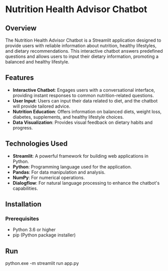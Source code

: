 # Nutrition Health Advisor Chatbot

## Overview

The Nutrition Health Advisor Chatbot is a Streamlit application designed to provide users with reliable information about nutrition, healthy lifestyles, and dietary recommendations. This interactive chatbot answers predefined questions and allows users to input their dietary information, promoting a balanced and healthy lifestyle.

## Features

- **Interactive Chatbot**: Engages users with a conversational interface, providing instant responses to common nutrition-related questions.
- **User Input**: Users can input their data related to diet, and the chatbot will provide tailored advice.
- **Nutrition Education**: Offers information on balanced diets, weight loss, diabetes, supplements, and healthy lifestyle choices.
- **Data Visualization**: Provides visual feedback on dietary habits and progress.

## Technologies Used

- **Streamlit**: A powerful framework for building web applications in Python.
- **Python**: Programming language used for the application.
- **Pandas**: For data manipulation and analysis.
- **NumPy**: For numerical operations.
- **Dialogflow**: For natural language processing to enhance the chatbot's capabilities.

## Installation

### Prerequisites

- Python 3.6 or higher
- pip (Python package installer)

## Run 

python.exe -m streamlit run app.py
